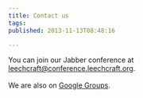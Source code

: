 ```yaml
---
title: Contact us
tags: 
published: 2013-11-13T08:48:16

---
```


You can join our Jabber conference at
[leechcraft@conference.leechcraft.org](xmpp:leechcraft@conference.leechcraft.org?join).\
\
We are also on [Google
Groups](https://groups.google.com/forum/#!forum/leechcraft).